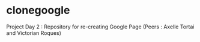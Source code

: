 # clonegoogle
Project Day 2 : Repository for re-creating Google Page (Peers : Axelle Tortai and Victorian Roques) 
